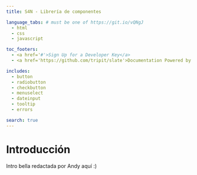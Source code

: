 ```yaml
---
title: S4N - Librería de componentes

language_tabs: # must be one of https://git.io/vQNgJ
  - html
  - css
  - javascript

toc_footers:
  - <a href='#'>Sign Up for a Developer Key</a>
  - <a href='https://github.com/tripit/slate'>Documentation Powered by Slate</a>

includes:
  - button
  - radiobutton
  - checkbutton
  - menuselect
  - dateinput
  - tooltip
  - errors

search: true
---
```


# Introducción

Intro bella redactada por Andy aquí :)
